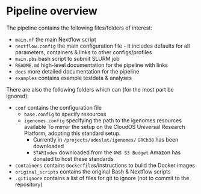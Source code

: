 # Pipeline overview

The pipeline contains the following files/folders of interest:

- `main.nf` the main Nextflow script
- `nextflow.config` the main configuration file - it includes defaults for all parameters, containers & links to other configs/profiles
- `main.pbs` bash script to submit SLURM job
- `README.md` high-level documentation for the pipeline with links
- `docs` more detailed documentation for the pipeline
- `examples` contains example testdata & analyses

There are also the following folders which can (for the most part be ignored):
- `conf` contains the configuration file
  * `base.config` to specify resources
  * `igenomes.config` specifying the path to the igenomes resources available
      To mirror the setup on the CloudOS Universal Research Platform, adopting this standard setup.
      * Currently in `/projects/adeslat/igenomes/` `GRCh38` has been downloaded
      * `STARIndex` downloaded from the `AWS S3 Budget` Amazon has donated to host these standards
- `containers` contains `Dockerfile`s/instructions to build the Docker images
- `original_scripts` contains the original Bash & Nextflow scripts
- `.gitignore` contains a list of files for git to ignore (not to commit to the repository)